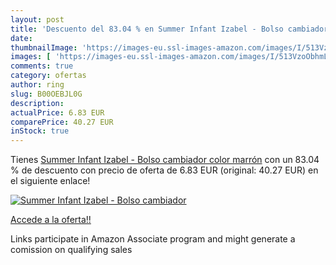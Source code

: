 ```yaml
---
layout: post
title: 'Descuento del 83.04 % en Summer Infant Izabel - Bolso cambiador  '
date: 
thumbnailImage: 'https://images-eu.ssl-images-amazon.com/images/I/513VzoObhmL._SL200_.jpg'
images: [ 'https://images-eu.ssl-images-amazon.com/images/I/513VzoObhmL._SL200_.jpg' ]
comments: true
category: ofertas
author: ring
slug: B00OEBJL0G
description:
actualPrice: 6.83 EUR
comparePrice: 40.27 EUR
inStock: true
---
```


Tienes [Summer Infant Izabel - Bolso cambiador  color marrón](https://www.amazon.es/dp/B00OEBJL0G/?tag=tolees-21) con un 83.04 % de descuento con precio de oferta de 6.83 EUR (original: 40.27 EUR) en el siguiente enlace!

[![Summer Infant Izabel - Bolso cambiador  ](https://images-eu.ssl-images-amazon.com/images/I/513VzoObhmL._SL200_.jpg)](https://www.amazon.es/dp/B00OEBJL0G/?tag=tolees-21)

[Accede a la oferta!!](https://www.amazon.es/dp/B00OEBJL0G/?tag=tolees-21)

Links participate in Amazon Associate program and might generate a comission on qualifying sales


